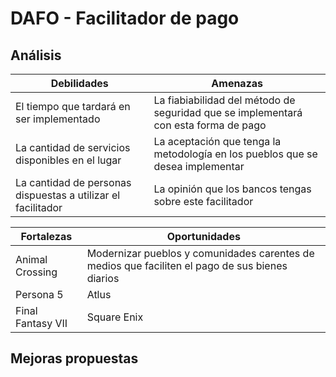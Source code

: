 # DAFO - Facilitador de pago

## Análisis

| Debilidades                                                  | Amenazas    |
|--------------------------------------------------------------| ------------|
| El tiempo que tardará en ser implementado                    | La fiabiabilidad del método de seguridad que se implementará con esta forma de pago |
| La cantidad de servicios disponibles en el lugar             | La aceptación que tenga la metodología en los pueblos que se desea implementar      |
| La cantidad de personas dispuestas a utilizar el facilitador | La opinión que los bancos tengas sobre este facilitador |

| Fortalezas        | Oportunidades |
|-------------------| --------------|
| Animal Crossing   | Modernizar pueblos y comunidades carentes de medios que faciliten el pago de sus bienes diarios |
| Persona 5         | Atlus         |
| Final Fantasy VII | Square Enix   |

## Mejoras propuestas
